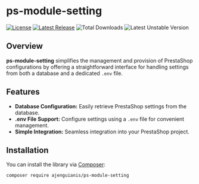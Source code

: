 # ps-module-setting

[![License](https://img.shields.io/github/license/ajenguianis/ps-module-setting)](https://github.com/ajenguianis/ps-module-setting/blob/develop/LICENSE)
[![Latest Release](https://img.shields.io/github/v/release/ajenguianis/ps-module-setting)](https://img.shields.io/github/v/release/ajenguianis/ps-module-setting)
![Total Downloads](https://img.shields.io/packagist/dt/ajenguianis/ps-module-setting)
![Latest Unstable Version](https://img.shields.io/packagist/vpre/ajenguianis/ps-module-setting)

## Overview

**ps-module-setting** simplifies the management and provision of PrestaShop configurations by offering a straightforward interface for handling settings from both a database and a dedicated `.env` file.

## Features

- **Database Configuration:** Easily retrieve PrestaShop settings from the database.
- **.env File Support:** Configure settings using a `.env` file for convenient management.
- **Simple Integration:** Seamless integration into your PrestaShop project.

## Installation

You can install the library via [Composer](https://getcomposer.org/):

```bash
composer require ajenguianis/ps-module-setting
